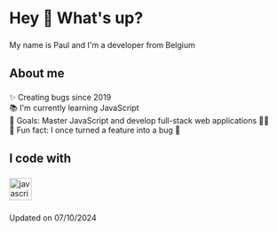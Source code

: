 <h1 align="left">Hey 👋 What's up?</h1>

###

<p align="left">My name is Paul and I'm a developer from Belgium</p>

###

<h2 align="left">About me</h2>

###

<p align="left">✨ Creating bugs since 2019<br>📚 I'm currently learning JavaScript<br>🎯 Goals: Master JavaScript and develop full-stack web applications 🧙‍♂️<br>🎲 Fun fact: I once turned a feature into a bug 🫣</p>

###

<h2 align="left">I code with</h2>

###

<div align="left">
  <img src="https://cdn.jsdelivr.net/gh/devicons/devicon/icons/javascript/javascript-original.svg" height="40" alt="javascript logo"  />
</div>

###

Updated on 07/10/2024